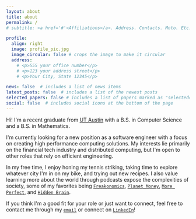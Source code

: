 ```yaml
---
layout: about
title: about
permalink: /
# subtitle: <a href='#'>Affiliations</a>. Address. Contacts. Moto. Etc.

profile:
  align: right
  image: profile_pic.jpg
  image_circular: false # crops the image to make it circular
  address: 
    # <p>555 your office number</p>
    # <p>123 your address street</p>
    # <p>Your City, State 12345</p>

news: false  # includes a list of news items
latest_posts: false  # includes a list of the newest posts
selected_papers: false # includes a list of papers marked as "selected={true}"
social: false  # includes social icons at the bottom of the page
---
```


Hi! I'm a recent graduate from [UT Austin](https://utexas.edu/) with a B.S. in Computer Science and a B.S. in Mathematics.

I'm currently looking for a new position as a software engineer with a focus on creating high performance computing solutions. My interests lie primarily on the financial tech industry and distributed computing, but I'm open to other roles that rely on efficient engineering.

In my free time, I enjoy honing my tennis striking, taking time to explore whatever city I'm in on my bike, and trying out new recipes. I also value learning more about the world through podcasts expose the complexities of society, some of my favorites being [`Freakonomics`](https://freakonomics.com/), [`Planet Money`](https://www.npr.org/podcasts/510289/planet-money), [`More Perfect`](https://www.wnycstudios.org/podcasts/radiolabmoreperfect), and [`Hidden Brain`](https://hiddenbrain.org/).

If you think I'm a good fit for your role or just want to connect, feel free to contact me through my [`email`](mailto:danielmc4102@gmail.com) or connect on [`LinkedIn`](https://linkedin.com/in/danielkmc/)!

<!-- 
Write your biography here. Tell the world about yourself. Link to your favorite [subreddit](http://reddit.com). You can put a picture in, too. The code is already in, just name your picture `prof_pic.jpg` and put it in the `img/` folder.

Put your address / P.O. box / other info right below your picture. You can also disable any of these elements by editing `profile` property of the YAML header of your `_pages/about.md`. Edit `_bibliography/papers.bib` and Jekyll will render your [publications page](/al-folio/publications/) automatically.

Link to your social media connections, too. This theme is set up to use [Font Awesome icons](http://fortawesome.github.io/Font-Awesome/) and [Academicons](https://jpswalsh.github.io/academicons/), like the ones below. Add your Facebook, Twitter, LinkedIn, Google Scholar, or just disable all of them. -->
